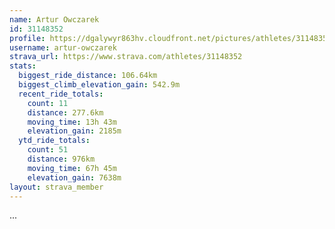 ```yaml
---
name: Artur Owczarek
id: 31148352
profile: https://dgalywyr863hv.cloudfront.net/pictures/athletes/31148352/15906846/1/large.jpg
username: artur-owczarek
strava_url: https://www.strava.com/athletes/31148352
stats:
  biggest_ride_distance: 106.64km
  biggest_climb_elevation_gain: 542.9m
  recent_ride_totals:
    count: 11
    distance: 277.6km
    moving_time: 13h 43m
    elevation_gain: 2185m
  ytd_ride_totals:
    count: 51
    distance: 976km
    moving_time: 67h 45m
    elevation_gain: 7638m
layout: strava_member
--- 
```

...
